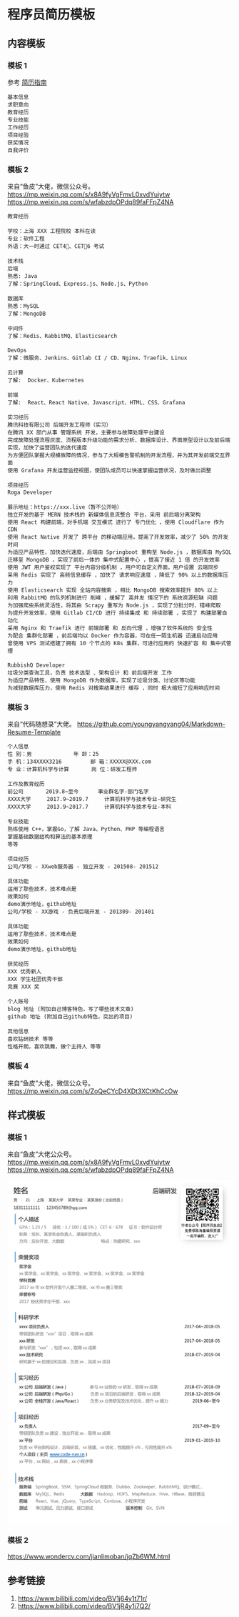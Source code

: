 # 程序员简历模板


## 内容模板


### 模板 1

参考 [简历指南](work/career/interview/简历/简历指南.md)

```
基本信息
求职意向
教育经历
专业技能
工作经历
项目经验
获奖情况
自我评价
```



### 模板 2

来自“鱼皮”大佬，微信公众号。
https://mp.weixin.qq.com/s/x8A9fyVgFmvL0xvdYuiytw
https://mp.weixin.qq.com/s/wfabzdpOPdq89faFFpZ4NA


```
教育经历

学校：上海 XXX 工程院校 本科在读
专业：软件工程
外语：大一时通过 CET4􏰉、CET􏰅6 考试

技术栈
后端
熟悉: Java
了解：SpringCloud、Express.js、Node.js、Python

数据库
熟悉：MySQL
了解：MongoDB

中间件
了解：Redis、RabbitMQ、Elasticsearch

DevOps
了解：微服务、Jenkins、Gitlab CI / CD、Nginx、Traefik、Linux

云计算
了解:  Docker、Kubernetes

前端
了解:  React、React Native、Javascript、HTML、CSS、Grafana

实习经历
腾讯科技有限公司 后端开发工程师（实习）
在腾讯 XX 部门从事 管理系统 开发，主要参与故障处理平台建设
完成故障处理流程灰度、流程版本升级功能的需求分析、数据库设计、界面原型设计以及前后端实现，加快了运营团队的迭代速度
为方便团队掌握大规模故障的情况，参与了大规模告警机制的开发流程，并为其开发前端交互界面
使用 Grafana 开发运营监控视图，使团队成员可以快速掌握运营状况，及时做出调整

项目经历
Roga Developer

展示地址：https://xxx.live（暂不公开哈）
独立开发的基于 MERN 技术栈的 新媒体信息流整合 平台，采用 前后端分离架构
使用 React 构建前端，对手机端 交互模式 进行了 专门优化 ，使用 Cloudflare 作为 CDN
使用 React Native 开发了 跨平台 的移动端应用，提高了开发效率，减少了 50% 的开发时间
为适应产品特性，加快迭代速度，后端由 Springboot 重构至 Node.js ，数据库由 MySQL 迁移至 MongoDB ，实现了前后一体的 集中式配置中心 ，提高了接近 1 倍 的开发效率
使用 JWT 用户鉴权实现了 平台内容分级机制 ，用户可自定义界面，用户设置 云端同步
采用 Redis 实现了 高频信息缓存 ，加快了 请求响应速度 ，降低了 90% 以上的数据库压力
使用 Elasticsearch 实现 全站内容搜索 ，相比 MongoDB 搜索效率提升 80% 以上
利用 RabbitMQ 的队列机制进行 削峰 ，缓解了 高并发 情况下的 系统资源短缺 问题
为加强爬虫系统灵活性，将其由 Scrapy 重写为 Node.js ，实现了分批分时、错峰爬取
为提升开发效率，使用 Gitlab CI/CD 进行 持续集成 和 持续部署 ，实现了 构建部署自动化
采用 Nginx 和 Traefik 进行 前端部署 和 反向代理 ，增强了软件系统的 安全性
为配合 集群化部署 ，前后端均以 Docker 作为容器，可在任一陌生机器 迅速启动应用
曾使用 VPS 测试搭建了拥有 10 个节点的 K8s 集群，可进行应用的 快速扩容 和 集中式管理

RubbishQ Developer
垃圾分类查询工具，负责 技术选型 、架构设计 和 前后端开发 工作
为适应产品特性，使用 MongoDB 作为数据库，实现了垃圾分类、讨论区等功能
为减轻数据库压力，使用 Redis 对搜索结果进行 缓存 ，同时 极大缩短了应用响应时间
```


### 模板 3

来自“代码随想录”大佬。
https://github.com/youngyangyang04/Markdown-Resume-Template

```
个人信息
性 别：男             年 龄：25
手 机：134XXXX3216         邮 箱：XXXXX@XXX.com
专 业：计算机科学与计算       岗 位：研发工程师

工作及教育经历
前公司       2019.8~至今      事业群名字-部门名字
XXXX大学     2017.9~2019.7     计算机科学与技术专业-研究生
XXXX大学     2013.9~2017.7     计算机科学与技术专业-本科

专业技能
熟练使用 C++，掌握Go，了解 Java、Python、PHP 等编程语言
掌握基础数据结构和算法的基本原理
等等

项目经历
公司/学校 - XXweb服务器 - 独立开发 - 201508- 201512

具体功能
运用了那些技术，技术难点是
效果如何
demo演示地址，github地址
公司/学校 - XX游戏 - 负责后端开发 - 201309- 201401

具体功能
运用了那些技术，技术难点是
效果如何
demo演示地址，github地址

获奖经历
XXX 优秀新人
XXX 学生社团优秀干部
竞赛 XXX 奖

个人账号
blog 地址 (附加自己博客特色，写了哪些技术文章)
github 地址 (附加自己github特色，突出的项目)

其他信息
喜欢钻研技术 等等
性格开朗，喜欢跳舞，做个主持人 等等
```


### 模板 4

来自“鱼皮”大佬，微信公众号。
https://mp.weixin.qq.com/s/ZoQeCYcD4XDt3XCtKhCcOw


## 样式模板

### 模板 1

来自“鱼皮”大佬公众号。
https://mp.weixin.qq.com/s/x8A9fyVgFmvL0xvdYuiytw
https://mp.weixin.qq.com/s/wfabzdpOPdq89faFFpZ4NA

![](resources/images/Pasted%20image%2020230806233237.png)

### 模板 2

https://www.wondercv.com/jianlimoban/jqZb6WM.html


## 参考链接
1. https://www.bilibili.com/video/BV1j64y1t71r/
2. https://www.bilibili.com/video/BV1jR4y1i7Q2/